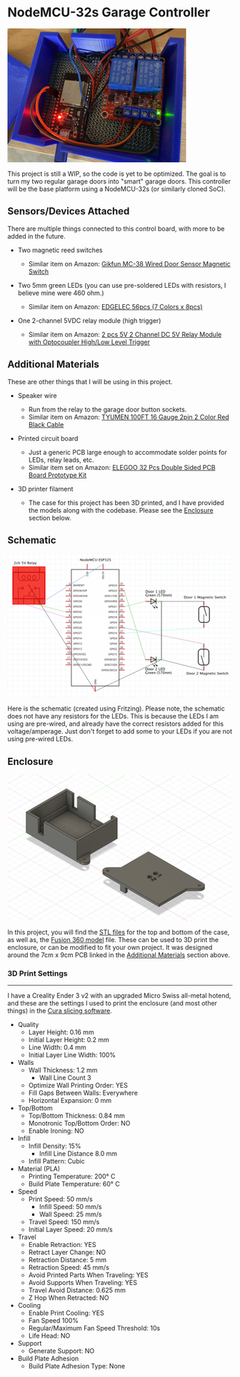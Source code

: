 # NodeMCU-32s Garage Controller

<img src="/images/controller.jpg" width=400px>

This project is still a WIP, so the code is yet to be optimized. The goal is to turn my two regular garage doors into "smart" garage doors. This controller will be the base platform using a NodeMCU-32s (or similarly cloned SoC).
  
## Sensors/Devices Attached
 
There are multiple things connected to this control board, with more to be added in the future. 
  
- Two magnetic reed switches
  - Similar item on Amazon: [Gikfun MC-38 Wired Door Sensor Magnetic Switch](https://www.amazon.com/dp/B0154PTDFI?psc=1&ref=ppx_yo2_dt_b_product_details)

- Two 5mm green LEDs (you can use pre-soldered LEDs with resistors, I believe mine were 460 ohm.)
  - Similar item on Amazon: [EDGELEC 56pcs (7 Colors x 8pcs)](https://www.amazon.com/EDGELEC-LED-Emitting-Assorted-Warm-White/dp/B07W4H66LR/)

- One 2-channel 5VDC relay module (high trigger)
  - Similar item on Amazon: [2 pcs 5V 2 Channel DC 5V Relay Module with Optocoupler High/Low Level Trigger](https://www.amazon.com/dp/B079FGPC9Y?psc=1&ref=ppx_yo2_dt_b_product_details)

## Additional Materials

These are other things that I will be using in this project.

- Speaker wire
  - Run from the relay to the garage door button sockets.
  - Similar item on Amazon: [TYUMEN 100FT 16 Gauge 2pin 2 Color Red Black Cable](https://www.amazon.com/dp/B07SG23DT1?psc=1&ref=ppx_yo2_dt_b_product_details)

- Printed circuit board
  - Just a generic PCB large enough to accommodate solder points for LEDs, relay leads, etc.
  - Similar item set on Amazon: [ELEGOO 32 Pcs Double Sided PCB Board Prototype Kit](https://www.amazon.com/dp/B072Z7Y19F?psc=1&ref=ppx_yo2_dt_b_product_details)

- 3D printer filament
  - The case for this project has been 3D printed, and I have provided the models along with the codebase. Please see the [Enclosure](#enclosure) section below.

## Schematic

![schematic.png](/images/schematic.png "Basic Schematic")

Here is the schematic (created using Fritzing). Please note, the schematic does not have any resistors for the LEDs. This is because the LEDs I am using are pre-wired, and already have the correct resistors added for this voltage/amperage. Just don't forget to add some to your LEDs if you are not using pre-wired LEDs.

## Enclosure

![case_design_v2.png](/images/case_design_v2.png "Fusion 360 model - v2")

In this project, you will find the [STL files](/Enclosure/STL/) for the top and bottom of the case, as well as, the [Fusion 360 model](/Enclosure/Fusion%20360/) file. These can be used to 3D print the enclosure, or can be modified to fit your own project. It was designed around the 7cm x 9cm PCB linked in the [Additional Materials](#additional-materials) section above.

### 3D Print Settings

---

I have a Creality Ender 3 v2 with an upgraded Micro Swiss all-metal hotend, and these are the settings I used to print the enclosure (and most other things) in the [Cura slicing software](https://ultimaker.com/software/ultimaker-cura).

- Quality
  - Layer Height: 0.16 mm
  - Initial Layer Height: 0.2 mm
  - Line Width: 0.4 mm
  - Initial Layer Line Width: 100%
- Walls
  - Wall Thickness: 1.2 mm
    - Wall Line Count 3
  - Optimize Wall Printing Order: YES
  - Fill Gaps Between Walls: Everywhere
  - Horizontal Expansion: 0 mm
- Top/Bottom
  - Top/Bottom Thickness: 0.84 mm
  - Monotronic Top/Bottom Order: NO
  - Enable Ironing: NO
- Infill
  - Infill Density: 15%
    - Infill Line Distance 8.0 mm
  - Infill Pattern: Cubic
- Material (PLA)
  - Printing Temperature: 200° C
  - Build Plate Temperature: 60° C
- Speed
  - Print Speed: 50 mm/s
    - Infill Speed: 50 mm/s
    - Wall Speed: 25 mm/s
  - Travel Speed: 150 mm/s
  - Initial Layer Speed: 20 mm/s
- Travel
  - Enable Retraction: YES
  - Retract Layer Change: NO
  - Retraction Distance: 5 mm
  - Retraction Speed: 45 mm/s
  - Avoid Printed Parts When Traveling: YES
  - Avoid Supports When Traveling: YES
  - Travel Avoid Distance: 0.625 mm
  - Z Hop When Retracted: NO
- Cooling
  - Enable Print Cooling: YES
  - Fan Speed 100%
  - Regular/Maximum Fan Speed Threshold: 10s
  - Life Head: NO
- Support
  - Generate Support: NO
- Build Plate Adhesion
  - Build Plate Adhesion Type: None